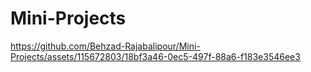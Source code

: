 # Mini-Projects


https://github.com/Behzad-Rajabalipour/Mini-Projects/assets/115672803/18bf3a46-0ec5-497f-88a6-f183e3546ee3
